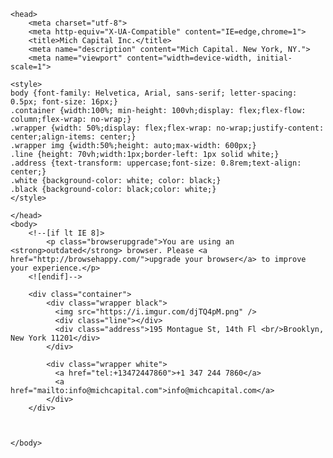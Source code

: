 <!doctype html>
<!--[if lt IE 7]>      <html class="no-js lt-ie9 lt-ie8 lt-ie7" lang=""> <![endif]-->
<!--[if IE 7]>         <html class="no-js lt-ie9 lt-ie8" lang=""> <![endif]-->
<!--[if IE 8]>         <html class="no-js lt-ie9" lang=""> <![endif]-->
<!--[if gt IE 8]><!--> <html class="no-js" lang=""> <!--<![endif]-->
    <head>
        <meta charset="utf-8">
        <meta http-equiv="X-UA-Compatible" content="IE=edge,chrome=1">
        <title>Mich Capital Inc.</title>
        <meta name="description" content="Mich Capital. New York, NY.">
        <meta name="viewport" content="width=device-width, initial-scale=1">

    <style>
    body {font-family: Helvetica, Arial, sans-serif; letter-spacing: 0.5px; font-size: 16px;}
    .container {width:100%; min-height: 100vh;display: flex;flex-flow: column;flex-wrap: no-wrap;}
    .wrapper {width: 50%;display: flex;flex-wrap: no-wrap;justify-content: center;align-items: center;}
    .wrapper img {width:50%;height: auto;max-width: 600px;}
    .line {height: 70vh;width:1px;border-left: 1px solid white;}
    .address {text-transform: uppercase;font-size: 0.8rem;text-align: center;}
    .white {background-color: white; color: black;}
    .black {background-color: black;color: white;}
    </style>

    </head>
    <body>
        <!--[if lt IE 8]>
            <p class="browserupgrade">You are using an <strong>outdated</strong> browser. Please <a href="http://browsehappy.com/">upgrade your browser</a> to improve your experience.</p>
        <![endif]-->

        <div class="container">
            <div class="wrapper black">
              <img src="https://i.imgur.com/djTQ4pM.png" />
              <div class="line"></div>
              <div class="address">195 Montague St, 14th Fl <br/>Brooklyn, New York 11201</div>
            </div>
            
            <div class="wrapper white">
              <a href="tel:+13472447860">+1 347 244 7860</a>
              <a href="mailto:info@michcapital.com">info@michcapital.com</a>
            </div>
        </div>



    </body>
</html>
